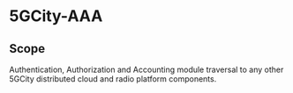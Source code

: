 # 5GCity-AAA

## Scope

Authentication, Authorization and Accounting module
traversal to any other 5GCity distributed cloud and radio
platform components.
